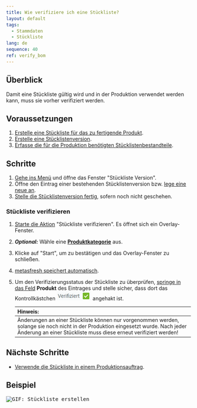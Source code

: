 ```yaml
---
title: Wie verifiziere ich eine Stückliste?
layout: default
tags:
  - Stammdaten
  - Stückliste
lang: de
sequence: 40
ref: verify_bom
---
```


## Überblick
Damit eine Stückliste gültig wird und in der Produktion verwendet werden kann, muss sie vorher verifiziert werden.

## Voraussetzungen
1. [Erstelle eine Stückliste für das zu fertigende Produkt](Stueckliste_erstellen).
1. [Erstelle eine Stücklistenversion](Stuecklistenversion_erstellen).
1. [Erfasse die für die Produktion benötigten Stücklistenbestandteile](Stuecklistenbestandteile_erfassen).

## Schritte
1. [Gehe ins Menü](Menu) und öffne das Fenster "Stückliste Version".
1. Öffne den Eintrag einer bestehenden Stücklistenversion bzw. [lege eine neue an](Stuecklistenversion_erstellen).
1. [Stelle die Stücklistenversion fertig](BelegverarbeitungFertigstellen), sofern noch nicht geschehen.

### Stückliste verifizieren
1. [Starte die Aktion](AktionStarten#aktionsmenue) "Stückliste verifizieren". Es öffnet sich ein Overlay-Fenster.
1. ***Optional:*** Wähle eine [**Produktkategorie**](NeueProduktkategorie) aus.
1. Klicke auf "Start", um zu bestätigen und das Overlay-Fenster zu schließen.
1. [metasfresh speichert automatisch](Speicheranzeige).
1. Um den Verifizierungsstatus der Stückliste zu überprüfen, [springe in das Feld](Springezu) **Produkt** des Eintrages und stelle sicher, dass dort das Kontrollkästchen <kbd><img src="assets/Stueckliste_Produkt_verifiziert.png" alt="Verifiziert='Y'"></kbd> angehakt ist.

    | **Hinweis:** |
    | :--- |
    | Änderungen an einer Stückliste können nur vorgenommen werden, solange sie noch nicht in der Produktion eingesetzt wurde. Nach jeder Änderung an einer Stückliste muss diese erneut verifiziert werden! |

## Nächste Schritte
- [Verwende die Stückliste in einem Produktionsauftrag](NeuerProduktionsauftrag).

## Beispiel
<kbd><img src="assets/Stueckliste_erstellen.gif" alt="GIF: Stückliste erstellen"></kbd>
